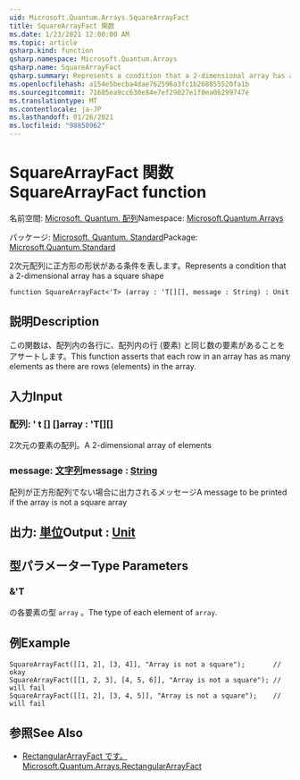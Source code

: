 ```yaml
---
uid: Microsoft.Quantum.Arrays.SquareArrayFact
title: SquareArrayFact 関数
ms.date: 1/23/2021 12:00:00 AM
ms.topic: article
qsharp.kind: function
qsharp.namespace: Microsoft.Quantum.Arrays
qsharp.name: SquareArrayFact
qsharp.summary: Represents a condition that a 2-dimensional array has a square shape
ms.openlocfilehash: a154e5becba4dae762596a3fc1b268855520fa1b
ms.sourcegitcommit: 71605ea9cc630e84e7ef29027e1f0ea06299747e
ms.translationtype: MT
ms.contentlocale: ja-JP
ms.lasthandoff: 01/26/2021
ms.locfileid: "98850962"
---
```

# <a name="squarearrayfact-function"></a><span data-ttu-id="af6ef-102">SquareArrayFact 関数</span><span class="sxs-lookup"><span data-stu-id="af6ef-102">SquareArrayFact function</span></span>

<span data-ttu-id="af6ef-103">名前空間: [Microsoft. Quantum. 配列](xref:Microsoft.Quantum.Arrays)</span><span class="sxs-lookup"><span data-stu-id="af6ef-103">Namespace: [Microsoft.Quantum.Arrays](xref:Microsoft.Quantum.Arrays)</span></span>

<span data-ttu-id="af6ef-104">パッケージ: [Microsoft. Quantum. Standard](https://nuget.org/packages/Microsoft.Quantum.Standard)</span><span class="sxs-lookup"><span data-stu-id="af6ef-104">Package: [Microsoft.Quantum.Standard](https://nuget.org/packages/Microsoft.Quantum.Standard)</span></span>


<span data-ttu-id="af6ef-105">2次元配列に正方形の形状がある条件を表します。</span><span class="sxs-lookup"><span data-stu-id="af6ef-105">Represents a condition that a 2-dimensional array has a square shape</span></span>

```qsharp
function SquareArrayFact<'T> (array : 'T[][], message : String) : Unit
```


## <a name="description"></a><span data-ttu-id="af6ef-106">説明</span><span class="sxs-lookup"><span data-stu-id="af6ef-106">Description</span></span>

<span data-ttu-id="af6ef-107">この関数は、配列内の各行に、配列内の行 (要素) と同じ数の要素があることをアサートします。</span><span class="sxs-lookup"><span data-stu-id="af6ef-107">This function asserts that each row in an array has as many elements as there are rows (elements) in the array.</span></span>

## <a name="input"></a><span data-ttu-id="af6ef-108">入力</span><span class="sxs-lookup"><span data-stu-id="af6ef-108">Input</span></span>

### <a name="array--t"></a><span data-ttu-id="af6ef-109">配列: ' t [] []</span><span class="sxs-lookup"><span data-stu-id="af6ef-109">array : 'T[][]</span></span>

<span data-ttu-id="af6ef-110">2次元の要素の配列。</span><span class="sxs-lookup"><span data-stu-id="af6ef-110">A 2-dimensional array of elements</span></span>


### <a name="message--string"></a><span data-ttu-id="af6ef-111">message: [文字列](xref:microsoft.quantum.lang-ref.string)</span><span class="sxs-lookup"><span data-stu-id="af6ef-111">message : [String](xref:microsoft.quantum.lang-ref.string)</span></span>

<span data-ttu-id="af6ef-112">配列が正方形配列でない場合に出力されるメッセージ</span><span class="sxs-lookup"><span data-stu-id="af6ef-112">A message to be printed if the array is not a square array</span></span>



## <a name="output--unit"></a><span data-ttu-id="af6ef-113">出力: [単位](xref:microsoft.quantum.lang-ref.unit)</span><span class="sxs-lookup"><span data-stu-id="af6ef-113">Output : [Unit](xref:microsoft.quantum.lang-ref.unit)</span></span>



## <a name="type-parameters"></a><span data-ttu-id="af6ef-114">型パラメーター</span><span class="sxs-lookup"><span data-stu-id="af6ef-114">Type Parameters</span></span>

### <a name="t"></a><span data-ttu-id="af6ef-115">&</span><span class="sxs-lookup"><span data-stu-id="af6ef-115">'T</span></span>

<span data-ttu-id="af6ef-116">の各要素の型 `array` 。</span><span class="sxs-lookup"><span data-stu-id="af6ef-116">The type of each element of `array`.</span></span>

## <a name="example"></a><span data-ttu-id="af6ef-117">例</span><span class="sxs-lookup"><span data-stu-id="af6ef-117">Example</span></span>

```qsharp
SquareArrayFact([[1, 2], [3, 4]], "Array is not a square");       // okay
SquareArrayFact([[1, 2, 3], [4, 5, 6]], "Array is not a square"); // will fail
SquareArrayFact([[1, 2], [3, 4, 5]], "Array is not a square");    // will fail
```

## <a name="see-also"></a><span data-ttu-id="af6ef-118">参照</span><span class="sxs-lookup"><span data-stu-id="af6ef-118">See Also</span></span>

- [<span data-ttu-id="af6ef-119">RectangularArrayFact です。</span><span class="sxs-lookup"><span data-stu-id="af6ef-119">Microsoft.Quantum.Arrays.RectangularArrayFact</span></span>](xref:Microsoft.Quantum.Arrays.RectangularArrayFact)